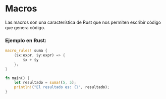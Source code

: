 # Macros
Las macros son una característica de Rust que nos permiten escribir código que genera código.
### Ejemplo en Rust:
```rust
macro_rules! suma {
    ($x:expr, $y:expr) => {
        $x + $y
    };
}

fn main() {
    let resultado = suma!(5, 5);
    println!("El resultado es: {}", resultado);
}
```

